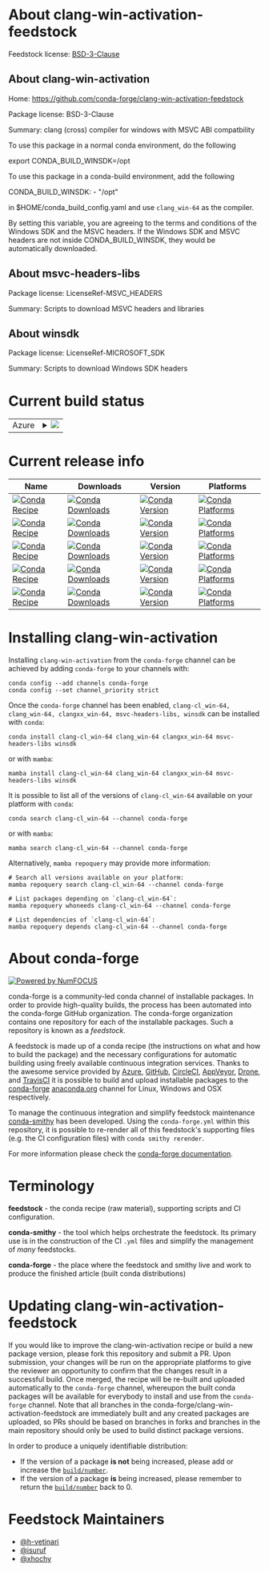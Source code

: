 About clang-win-activation-feedstock
====================================

Feedstock license: [BSD-3-Clause](https://github.com/conda-forge/clang-win-activation-feedstock/blob/main/LICENSE.txt)


About clang-win-activation
--------------------------

Home: https://github.com/conda-forge/clang-win-activation-feedstock

Package license: BSD-3-Clause

Summary: clang (cross) compiler for windows with MSVC ABI compatbility

To use this package in a normal conda environment, do the following

   export CONDA_BUILD_WINSDK=/opt

To use this package in a conda-build environment, add the following

   CONDA_BUILD_WINSDK:
     - "/opt"

in $HOME/conda_build_config.yaml and use `clang_win-64` as the compiler.

By setting this variable, you are agreeing to the terms and conditions
of the Windows SDK and the MSVC headers. If the Windows SDK and MSVC
headers are not inside CONDA_BUILD_WINSDK, they would be automatically
downloaded.


About msvc-headers-libs
-----------------------



Package license: LicenseRef-MSVC_HEADERS

Summary: Scripts to download MSVC headers and libraries

About winsdk
------------



Package license: LicenseRef-MICROSOFT_SDK

Summary: Scripts to download Windows SDK headers

Current build status
====================


<table>
    
  <tr>
    <td>Azure</td>
    <td>
      <details>
        <summary>
          <a href="https://dev.azure.com/conda-forge/feedstock-builds/_build/latest?definitionId=8645&branchName=main">
            <img src="https://dev.azure.com/conda-forge/feedstock-builds/_apis/build/status/clang-win-activation-feedstock?branchName=main">
          </a>
        </summary>
        <table>
          <thead><tr><th>Variant</th><th>Status</th></tr></thead>
          <tbody><tr>
              <td>linux_64_CLANG_VERSION18.1.8CL_VERSION19.29.30139MSVC_HEADERS_VERSION14.29.30133TOOLCHAIN_COMBINED14.29.16.11VCVER14.2</td>
              <td>
                <a href="https://dev.azure.com/conda-forge/feedstock-builds/_build/latest?definitionId=8645&branchName=main">
                  <img src="https://dev.azure.com/conda-forge/feedstock-builds/_apis/build/status/clang-win-activation-feedstock?branchName=main&jobName=linux&configuration=linux%20linux_64_CLANG_VERSION18.1.8CL_VERSION19.29.30139MSVC_HEADERS_VERSION14.29.30133TOOLCHAIN_COMBINED14.29.16.11VCVER14.2" alt="variant">
                </a>
              </td>
            </tr><tr>
              <td>linux_64_CLANG_VERSION18.1.8CL_VERSION19.43.34604MSVC_HEADERS_VERSION14.43.34808TOOLCHAIN_COMBINED14.43.17.13VCVER14.3</td>
              <td>
                <a href="https://dev.azure.com/conda-forge/feedstock-builds/_build/latest?definitionId=8645&branchName=main">
                  <img src="https://dev.azure.com/conda-forge/feedstock-builds/_apis/build/status/clang-win-activation-feedstock?branchName=main&jobName=linux&configuration=linux%20linux_64_CLANG_VERSION18.1.8CL_VERSION19.43.34604MSVC_HEADERS_VERSION14.43.34808TOOLCHAIN_COMBINED14.43.17.13VCVER14.3" alt="variant">
                </a>
              </td>
            </tr><tr>
              <td>linux_64_CLANG_VERSION19.1CL_VERSION19.29.30139MSVC_HEADERS_VERSION14.29.30133TOOLCHAIN_COMBINED14.29.16.11VCVER14.2</td>
              <td>
                <a href="https://dev.azure.com/conda-forge/feedstock-builds/_build/latest?definitionId=8645&branchName=main">
                  <img src="https://dev.azure.com/conda-forge/feedstock-builds/_apis/build/status/clang-win-activation-feedstock?branchName=main&jobName=linux&configuration=linux%20linux_64_CLANG_VERSION19.1CL_VERSION19.29.30139MSVC_HEADERS_VERSION14.29.30133TOOLCHAIN_COMBINED14.29.16.11VCVER14.2" alt="variant">
                </a>
              </td>
            </tr><tr>
              <td>linux_64_CLANG_VERSION19.1CL_VERSION19.43.34604MSVC_HEADERS_VERSION14.43.34808TOOLCHAIN_COMBINED14.43.17.13VCVER14.3</td>
              <td>
                <a href="https://dev.azure.com/conda-forge/feedstock-builds/_build/latest?definitionId=8645&branchName=main">
                  <img src="https://dev.azure.com/conda-forge/feedstock-builds/_apis/build/status/clang-win-activation-feedstock?branchName=main&jobName=linux&configuration=linux%20linux_64_CLANG_VERSION19.1CL_VERSION19.43.34604MSVC_HEADERS_VERSION14.43.34808TOOLCHAIN_COMBINED14.43.17.13VCVER14.3" alt="variant">
                </a>
              </td>
            </tr><tr>
              <td>linux_64_CLANG_VERSION20.1CL_VERSION19.29.30139MSVC_HEADERS_VERSION14.29.30133TOOLCHAIN_COMBINED14.29.16.11VCVER14.2</td>
              <td>
                <a href="https://dev.azure.com/conda-forge/feedstock-builds/_build/latest?definitionId=8645&branchName=main">
                  <img src="https://dev.azure.com/conda-forge/feedstock-builds/_apis/build/status/clang-win-activation-feedstock?branchName=main&jobName=linux&configuration=linux%20linux_64_CLANG_VERSION20.1CL_VERSION19.29.30139MSVC_HEADERS_VERSION14.29.30133TOOLCHAIN_COMBINED14.29.16.11VCVER14.2" alt="variant">
                </a>
              </td>
            </tr><tr>
              <td>linux_64_CLANG_VERSION20.1CL_VERSION19.43.34604MSVC_HEADERS_VERSION14.43.34808TOOLCHAIN_COMBINED14.43.17.13VCVER14.3</td>
              <td>
                <a href="https://dev.azure.com/conda-forge/feedstock-builds/_build/latest?definitionId=8645&branchName=main">
                  <img src="https://dev.azure.com/conda-forge/feedstock-builds/_apis/build/status/clang-win-activation-feedstock?branchName=main&jobName=linux&configuration=linux%20linux_64_CLANG_VERSION20.1CL_VERSION19.43.34604MSVC_HEADERS_VERSION14.43.34808TOOLCHAIN_COMBINED14.43.17.13VCVER14.3" alt="variant">
                </a>
              </td>
            </tr><tr>
              <td>linux_aarch64_CLANG_VERSION18.1.8CL_VERSION19.29.30139MSVC_HEADERS_VERSION14.29.30133TOOLCHAIN_COMBINED14.29.16.11VCVER14.2</td>
              <td>
                <a href="https://dev.azure.com/conda-forge/feedstock-builds/_build/latest?definitionId=8645&branchName=main">
                  <img src="https://dev.azure.com/conda-forge/feedstock-builds/_apis/build/status/clang-win-activation-feedstock?branchName=main&jobName=linux&configuration=linux%20linux_aarch64_CLANG_VERSION18.1.8CL_VERSION19.29.30139MSVC_HEADERS_VERSION14.29.30133TOOLCHAIN_COMBINED14.29.16.11VCVER14.2" alt="variant">
                </a>
              </td>
            </tr><tr>
              <td>linux_aarch64_CLANG_VERSION18.1.8CL_VERSION19.43.34604MSVC_HEADERS_VERSION14.43.34808TOOLCHAIN_COMBINED14.43.17.13VCVER14.3</td>
              <td>
                <a href="https://dev.azure.com/conda-forge/feedstock-builds/_build/latest?definitionId=8645&branchName=main">
                  <img src="https://dev.azure.com/conda-forge/feedstock-builds/_apis/build/status/clang-win-activation-feedstock?branchName=main&jobName=linux&configuration=linux%20linux_aarch64_CLANG_VERSION18.1.8CL_VERSION19.43.34604MSVC_HEADERS_VERSION14.43.34808TOOLCHAIN_COMBINED14.43.17.13VCVER14.3" alt="variant">
                </a>
              </td>
            </tr><tr>
              <td>linux_aarch64_CLANG_VERSION19.1CL_VERSION19.29.30139MSVC_HEADERS_VERSION14.29.30133TOOLCHAIN_COMBINED14.29.16.11VCVER14.2</td>
              <td>
                <a href="https://dev.azure.com/conda-forge/feedstock-builds/_build/latest?definitionId=8645&branchName=main">
                  <img src="https://dev.azure.com/conda-forge/feedstock-builds/_apis/build/status/clang-win-activation-feedstock?branchName=main&jobName=linux&configuration=linux%20linux_aarch64_CLANG_VERSION19.1CL_VERSION19.29.30139MSVC_HEADERS_VERSION14.29.30133TOOLCHAIN_COMBINED14.29.16.11VCVER14.2" alt="variant">
                </a>
              </td>
            </tr><tr>
              <td>linux_aarch64_CLANG_VERSION19.1CL_VERSION19.43.34604MSVC_HEADERS_VERSION14.43.34808TOOLCHAIN_COMBINED14.43.17.13VCVER14.3</td>
              <td>
                <a href="https://dev.azure.com/conda-forge/feedstock-builds/_build/latest?definitionId=8645&branchName=main">
                  <img src="https://dev.azure.com/conda-forge/feedstock-builds/_apis/build/status/clang-win-activation-feedstock?branchName=main&jobName=linux&configuration=linux%20linux_aarch64_CLANG_VERSION19.1CL_VERSION19.43.34604MSVC_HEADERS_VERSION14.43.34808TOOLCHAIN_COMBINED14.43.17.13VCVER14.3" alt="variant">
                </a>
              </td>
            </tr><tr>
              <td>linux_aarch64_CLANG_VERSION20.1CL_VERSION19.29.30139MSVC_HEADERS_VERSION14.29.30133TOOLCHAIN_COMBINED14.29.16.11VCVER14.2</td>
              <td>
                <a href="https://dev.azure.com/conda-forge/feedstock-builds/_build/latest?definitionId=8645&branchName=main">
                  <img src="https://dev.azure.com/conda-forge/feedstock-builds/_apis/build/status/clang-win-activation-feedstock?branchName=main&jobName=linux&configuration=linux%20linux_aarch64_CLANG_VERSION20.1CL_VERSION19.29.30139MSVC_HEADERS_VERSION14.29.30133TOOLCHAIN_COMBINED14.29.16.11VCVER14.2" alt="variant">
                </a>
              </td>
            </tr><tr>
              <td>linux_aarch64_CLANG_VERSION20.1CL_VERSION19.43.34604MSVC_HEADERS_VERSION14.43.34808TOOLCHAIN_COMBINED14.43.17.13VCVER14.3</td>
              <td>
                <a href="https://dev.azure.com/conda-forge/feedstock-builds/_build/latest?definitionId=8645&branchName=main">
                  <img src="https://dev.azure.com/conda-forge/feedstock-builds/_apis/build/status/clang-win-activation-feedstock?branchName=main&jobName=linux&configuration=linux%20linux_aarch64_CLANG_VERSION20.1CL_VERSION19.43.34604MSVC_HEADERS_VERSION14.43.34808TOOLCHAIN_COMBINED14.43.17.13VCVER14.3" alt="variant">
                </a>
              </td>
            </tr><tr>
              <td>linux_ppc64le_CLANG_VERSION18.1.8CL_VERSION19.29.30139MSVC_HEADERS_VERSION14.29.30133TOOLCHAIN_COMBINED14.29.16.11VCVER14.2</td>
              <td>
                <a href="https://dev.azure.com/conda-forge/feedstock-builds/_build/latest?definitionId=8645&branchName=main">
                  <img src="https://dev.azure.com/conda-forge/feedstock-builds/_apis/build/status/clang-win-activation-feedstock?branchName=main&jobName=linux&configuration=linux%20linux_ppc64le_CLANG_VERSION18.1.8CL_VERSION19.29.30139MSVC_HEADERS_VERSION14.29.30133TOOLCHAIN_COMBINED14.29.16.11VCVER14.2" alt="variant">
                </a>
              </td>
            </tr><tr>
              <td>linux_ppc64le_CLANG_VERSION18.1.8CL_VERSION19.43.34604MSVC_HEADERS_VERSION14.43.34808TOOLCHAIN_COMBINED14.43.17.13VCVER14.3</td>
              <td>
                <a href="https://dev.azure.com/conda-forge/feedstock-builds/_build/latest?definitionId=8645&branchName=main">
                  <img src="https://dev.azure.com/conda-forge/feedstock-builds/_apis/build/status/clang-win-activation-feedstock?branchName=main&jobName=linux&configuration=linux%20linux_ppc64le_CLANG_VERSION18.1.8CL_VERSION19.43.34604MSVC_HEADERS_VERSION14.43.34808TOOLCHAIN_COMBINED14.43.17.13VCVER14.3" alt="variant">
                </a>
              </td>
            </tr><tr>
              <td>linux_ppc64le_CLANG_VERSION19.1CL_VERSION19.29.30139MSVC_HEADERS_VERSION14.29.30133TOOLCHAIN_COMBINED14.29.16.11VCVER14.2</td>
              <td>
                <a href="https://dev.azure.com/conda-forge/feedstock-builds/_build/latest?definitionId=8645&branchName=main">
                  <img src="https://dev.azure.com/conda-forge/feedstock-builds/_apis/build/status/clang-win-activation-feedstock?branchName=main&jobName=linux&configuration=linux%20linux_ppc64le_CLANG_VERSION19.1CL_VERSION19.29.30139MSVC_HEADERS_VERSION14.29.30133TOOLCHAIN_COMBINED14.29.16.11VCVER14.2" alt="variant">
                </a>
              </td>
            </tr><tr>
              <td>linux_ppc64le_CLANG_VERSION19.1CL_VERSION19.43.34604MSVC_HEADERS_VERSION14.43.34808TOOLCHAIN_COMBINED14.43.17.13VCVER14.3</td>
              <td>
                <a href="https://dev.azure.com/conda-forge/feedstock-builds/_build/latest?definitionId=8645&branchName=main">
                  <img src="https://dev.azure.com/conda-forge/feedstock-builds/_apis/build/status/clang-win-activation-feedstock?branchName=main&jobName=linux&configuration=linux%20linux_ppc64le_CLANG_VERSION19.1CL_VERSION19.43.34604MSVC_HEADERS_VERSION14.43.34808TOOLCHAIN_COMBINED14.43.17.13VCVER14.3" alt="variant">
                </a>
              </td>
            </tr><tr>
              <td>linux_ppc64le_CLANG_VERSION20.1CL_VERSION19.29.30139MSVC_HEADERS_VERSION14.29.30133TOOLCHAIN_COMBINED14.29.16.11VCVER14.2</td>
              <td>
                <a href="https://dev.azure.com/conda-forge/feedstock-builds/_build/latest?definitionId=8645&branchName=main">
                  <img src="https://dev.azure.com/conda-forge/feedstock-builds/_apis/build/status/clang-win-activation-feedstock?branchName=main&jobName=linux&configuration=linux%20linux_ppc64le_CLANG_VERSION20.1CL_VERSION19.29.30139MSVC_HEADERS_VERSION14.29.30133TOOLCHAIN_COMBINED14.29.16.11VCVER14.2" alt="variant">
                </a>
              </td>
            </tr><tr>
              <td>linux_ppc64le_CLANG_VERSION20.1CL_VERSION19.43.34604MSVC_HEADERS_VERSION14.43.34808TOOLCHAIN_COMBINED14.43.17.13VCVER14.3</td>
              <td>
                <a href="https://dev.azure.com/conda-forge/feedstock-builds/_build/latest?definitionId=8645&branchName=main">
                  <img src="https://dev.azure.com/conda-forge/feedstock-builds/_apis/build/status/clang-win-activation-feedstock?branchName=main&jobName=linux&configuration=linux%20linux_ppc64le_CLANG_VERSION20.1CL_VERSION19.43.34604MSVC_HEADERS_VERSION14.43.34808TOOLCHAIN_COMBINED14.43.17.13VCVER14.3" alt="variant">
                </a>
              </td>
            </tr><tr>
              <td>osx_64_CLANG_VERSION18.1.8CL_VERSION19.29.30139MSVC_HEADERS_VERSION14.29.30133TOOLCHAIN_COMBINED14.29.16.11VCVER14.2</td>
              <td>
                <a href="https://dev.azure.com/conda-forge/feedstock-builds/_build/latest?definitionId=8645&branchName=main">
                  <img src="https://dev.azure.com/conda-forge/feedstock-builds/_apis/build/status/clang-win-activation-feedstock?branchName=main&jobName=osx&configuration=osx%20osx_64_CLANG_VERSION18.1.8CL_VERSION19.29.30139MSVC_HEADERS_VERSION14.29.30133TOOLCHAIN_COMBINED14.29.16.11VCVER14.2" alt="variant">
                </a>
              </td>
            </tr><tr>
              <td>osx_64_CLANG_VERSION18.1.8CL_VERSION19.43.34604MSVC_HEADERS_VERSION14.43.34808TOOLCHAIN_COMBINED14.43.17.13VCVER14.3</td>
              <td>
                <a href="https://dev.azure.com/conda-forge/feedstock-builds/_build/latest?definitionId=8645&branchName=main">
                  <img src="https://dev.azure.com/conda-forge/feedstock-builds/_apis/build/status/clang-win-activation-feedstock?branchName=main&jobName=osx&configuration=osx%20osx_64_CLANG_VERSION18.1.8CL_VERSION19.43.34604MSVC_HEADERS_VERSION14.43.34808TOOLCHAIN_COMBINED14.43.17.13VCVER14.3" alt="variant">
                </a>
              </td>
            </tr><tr>
              <td>osx_64_CLANG_VERSION19.1CL_VERSION19.29.30139MSVC_HEADERS_VERSION14.29.30133TOOLCHAIN_COMBINED14.29.16.11VCVER14.2</td>
              <td>
                <a href="https://dev.azure.com/conda-forge/feedstock-builds/_build/latest?definitionId=8645&branchName=main">
                  <img src="https://dev.azure.com/conda-forge/feedstock-builds/_apis/build/status/clang-win-activation-feedstock?branchName=main&jobName=osx&configuration=osx%20osx_64_CLANG_VERSION19.1CL_VERSION19.29.30139MSVC_HEADERS_VERSION14.29.30133TOOLCHAIN_COMBINED14.29.16.11VCVER14.2" alt="variant">
                </a>
              </td>
            </tr><tr>
              <td>osx_64_CLANG_VERSION19.1CL_VERSION19.43.34604MSVC_HEADERS_VERSION14.43.34808TOOLCHAIN_COMBINED14.43.17.13VCVER14.3</td>
              <td>
                <a href="https://dev.azure.com/conda-forge/feedstock-builds/_build/latest?definitionId=8645&branchName=main">
                  <img src="https://dev.azure.com/conda-forge/feedstock-builds/_apis/build/status/clang-win-activation-feedstock?branchName=main&jobName=osx&configuration=osx%20osx_64_CLANG_VERSION19.1CL_VERSION19.43.34604MSVC_HEADERS_VERSION14.43.34808TOOLCHAIN_COMBINED14.43.17.13VCVER14.3" alt="variant">
                </a>
              </td>
            </tr><tr>
              <td>osx_64_CLANG_VERSION20.1CL_VERSION19.29.30139MSVC_HEADERS_VERSION14.29.30133TOOLCHAIN_COMBINED14.29.16.11VCVER14.2</td>
              <td>
                <a href="https://dev.azure.com/conda-forge/feedstock-builds/_build/latest?definitionId=8645&branchName=main">
                  <img src="https://dev.azure.com/conda-forge/feedstock-builds/_apis/build/status/clang-win-activation-feedstock?branchName=main&jobName=osx&configuration=osx%20osx_64_CLANG_VERSION20.1CL_VERSION19.29.30139MSVC_HEADERS_VERSION14.29.30133TOOLCHAIN_COMBINED14.29.16.11VCVER14.2" alt="variant">
                </a>
              </td>
            </tr><tr>
              <td>osx_64_CLANG_VERSION20.1CL_VERSION19.43.34604MSVC_HEADERS_VERSION14.43.34808TOOLCHAIN_COMBINED14.43.17.13VCVER14.3</td>
              <td>
                <a href="https://dev.azure.com/conda-forge/feedstock-builds/_build/latest?definitionId=8645&branchName=main">
                  <img src="https://dev.azure.com/conda-forge/feedstock-builds/_apis/build/status/clang-win-activation-feedstock?branchName=main&jobName=osx&configuration=osx%20osx_64_CLANG_VERSION20.1CL_VERSION19.43.34604MSVC_HEADERS_VERSION14.43.34808TOOLCHAIN_COMBINED14.43.17.13VCVER14.3" alt="variant">
                </a>
              </td>
            </tr><tr>
              <td>osx_arm64_CLANG_VERSION18.1.8CL_VERSION19.29.30139MSVC_HEADERS_VERSION14.29.30133TOOLCHAIN_COMBINED14.29.16.11VCVER14.2</td>
              <td>
                <a href="https://dev.azure.com/conda-forge/feedstock-builds/_build/latest?definitionId=8645&branchName=main">
                  <img src="https://dev.azure.com/conda-forge/feedstock-builds/_apis/build/status/clang-win-activation-feedstock?branchName=main&jobName=osx&configuration=osx%20osx_arm64_CLANG_VERSION18.1.8CL_VERSION19.29.30139MSVC_HEADERS_VERSION14.29.30133TOOLCHAIN_COMBINED14.29.16.11VCVER14.2" alt="variant">
                </a>
              </td>
            </tr><tr>
              <td>osx_arm64_CLANG_VERSION18.1.8CL_VERSION19.43.34604MSVC_HEADERS_VERSION14.43.34808TOOLCHAIN_COMBINED14.43.17.13VCVER14.3</td>
              <td>
                <a href="https://dev.azure.com/conda-forge/feedstock-builds/_build/latest?definitionId=8645&branchName=main">
                  <img src="https://dev.azure.com/conda-forge/feedstock-builds/_apis/build/status/clang-win-activation-feedstock?branchName=main&jobName=osx&configuration=osx%20osx_arm64_CLANG_VERSION18.1.8CL_VERSION19.43.34604MSVC_HEADERS_VERSION14.43.34808TOOLCHAIN_COMBINED14.43.17.13VCVER14.3" alt="variant">
                </a>
              </td>
            </tr><tr>
              <td>osx_arm64_CLANG_VERSION19.1CL_VERSION19.29.30139MSVC_HEADERS_VERSION14.29.30133TOOLCHAIN_COMBINED14.29.16.11VCVER14.2</td>
              <td>
                <a href="https://dev.azure.com/conda-forge/feedstock-builds/_build/latest?definitionId=8645&branchName=main">
                  <img src="https://dev.azure.com/conda-forge/feedstock-builds/_apis/build/status/clang-win-activation-feedstock?branchName=main&jobName=osx&configuration=osx%20osx_arm64_CLANG_VERSION19.1CL_VERSION19.29.30139MSVC_HEADERS_VERSION14.29.30133TOOLCHAIN_COMBINED14.29.16.11VCVER14.2" alt="variant">
                </a>
              </td>
            </tr><tr>
              <td>osx_arm64_CLANG_VERSION19.1CL_VERSION19.43.34604MSVC_HEADERS_VERSION14.43.34808TOOLCHAIN_COMBINED14.43.17.13VCVER14.3</td>
              <td>
                <a href="https://dev.azure.com/conda-forge/feedstock-builds/_build/latest?definitionId=8645&branchName=main">
                  <img src="https://dev.azure.com/conda-forge/feedstock-builds/_apis/build/status/clang-win-activation-feedstock?branchName=main&jobName=osx&configuration=osx%20osx_arm64_CLANG_VERSION19.1CL_VERSION19.43.34604MSVC_HEADERS_VERSION14.43.34808TOOLCHAIN_COMBINED14.43.17.13VCVER14.3" alt="variant">
                </a>
              </td>
            </tr><tr>
              <td>osx_arm64_CLANG_VERSION20.1CL_VERSION19.29.30139MSVC_HEADERS_VERSION14.29.30133TOOLCHAIN_COMBINED14.29.16.11VCVER14.2</td>
              <td>
                <a href="https://dev.azure.com/conda-forge/feedstock-builds/_build/latest?definitionId=8645&branchName=main">
                  <img src="https://dev.azure.com/conda-forge/feedstock-builds/_apis/build/status/clang-win-activation-feedstock?branchName=main&jobName=osx&configuration=osx%20osx_arm64_CLANG_VERSION20.1CL_VERSION19.29.30139MSVC_HEADERS_VERSION14.29.30133TOOLCHAIN_COMBINED14.29.16.11VCVER14.2" alt="variant">
                </a>
              </td>
            </tr><tr>
              <td>osx_arm64_CLANG_VERSION20.1CL_VERSION19.43.34604MSVC_HEADERS_VERSION14.43.34808TOOLCHAIN_COMBINED14.43.17.13VCVER14.3</td>
              <td>
                <a href="https://dev.azure.com/conda-forge/feedstock-builds/_build/latest?definitionId=8645&branchName=main">
                  <img src="https://dev.azure.com/conda-forge/feedstock-builds/_apis/build/status/clang-win-activation-feedstock?branchName=main&jobName=osx&configuration=osx%20osx_arm64_CLANG_VERSION20.1CL_VERSION19.43.34604MSVC_HEADERS_VERSION14.43.34808TOOLCHAIN_COMBINED14.43.17.13VCVER14.3" alt="variant">
                </a>
              </td>
            </tr><tr>
              <td>win_64_CLANG_VERSION18.1.8CL_VERSION19.29.30139RUNTIME_VERSION14.29.30139VCVER14.2VSYEAR2019</td>
              <td>
                <a href="https://dev.azure.com/conda-forge/feedstock-builds/_build/latest?definitionId=8645&branchName=main">
                  <img src="https://dev.azure.com/conda-forge/feedstock-builds/_apis/build/status/clang-win-activation-feedstock?branchName=main&jobName=win&configuration=win%20win_64_CLANG_VERSION18.1.8CL_VERSION19.29.30139RUNTIME_VERSION14.29.30139VCVER14.2VSYEAR2019" alt="variant">
                </a>
              </td>
            </tr><tr>
              <td>win_64_CLANG_VERSION18.1.8CL_VERSION19.43.34604RUNTIME_VERSION14.42.34438VCVER14.3VSYEAR2022</td>
              <td>
                <a href="https://dev.azure.com/conda-forge/feedstock-builds/_build/latest?definitionId=8645&branchName=main">
                  <img src="https://dev.azure.com/conda-forge/feedstock-builds/_apis/build/status/clang-win-activation-feedstock?branchName=main&jobName=win&configuration=win%20win_64_CLANG_VERSION18.1.8CL_VERSION19.43.34604RUNTIME_VERSION14.42.34438VCVER14.3VSYEAR2022" alt="variant">
                </a>
              </td>
            </tr><tr>
              <td>win_64_CLANG_VERSION19.1CL_VERSION19.29.30139RUNTIME_VERSION14.29.30139VCVER14.2VSYEAR2019</td>
              <td>
                <a href="https://dev.azure.com/conda-forge/feedstock-builds/_build/latest?definitionId=8645&branchName=main">
                  <img src="https://dev.azure.com/conda-forge/feedstock-builds/_apis/build/status/clang-win-activation-feedstock?branchName=main&jobName=win&configuration=win%20win_64_CLANG_VERSION19.1CL_VERSION19.29.30139RUNTIME_VERSION14.29.30139VCVER14.2VSYEAR2019" alt="variant">
                </a>
              </td>
            </tr><tr>
              <td>win_64_CLANG_VERSION19.1CL_VERSION19.43.34604RUNTIME_VERSION14.42.34438VCVER14.3VSYEAR2022</td>
              <td>
                <a href="https://dev.azure.com/conda-forge/feedstock-builds/_build/latest?definitionId=8645&branchName=main">
                  <img src="https://dev.azure.com/conda-forge/feedstock-builds/_apis/build/status/clang-win-activation-feedstock?branchName=main&jobName=win&configuration=win%20win_64_CLANG_VERSION19.1CL_VERSION19.43.34604RUNTIME_VERSION14.42.34438VCVER14.3VSYEAR2022" alt="variant">
                </a>
              </td>
            </tr><tr>
              <td>win_64_CLANG_VERSION20.1CL_VERSION19.29.30139RUNTIME_VERSION14.29.30139VCVER14.2VSYEAR2019</td>
              <td>
                <a href="https://dev.azure.com/conda-forge/feedstock-builds/_build/latest?definitionId=8645&branchName=main">
                  <img src="https://dev.azure.com/conda-forge/feedstock-builds/_apis/build/status/clang-win-activation-feedstock?branchName=main&jobName=win&configuration=win%20win_64_CLANG_VERSION20.1CL_VERSION19.29.30139RUNTIME_VERSION14.29.30139VCVER14.2VSYEAR2019" alt="variant">
                </a>
              </td>
            </tr><tr>
              <td>win_64_CLANG_VERSION20.1CL_VERSION19.43.34604RUNTIME_VERSION14.42.34438VCVER14.3VSYEAR2022</td>
              <td>
                <a href="https://dev.azure.com/conda-forge/feedstock-builds/_build/latest?definitionId=8645&branchName=main">
                  <img src="https://dev.azure.com/conda-forge/feedstock-builds/_apis/build/status/clang-win-activation-feedstock?branchName=main&jobName=win&configuration=win%20win_64_CLANG_VERSION20.1CL_VERSION19.43.34604RUNTIME_VERSION14.42.34438VCVER14.3VSYEAR2022" alt="variant">
                </a>
              </td>
            </tr>
          </tbody>
        </table>
      </details>
    </td>
  </tr>
</table>

Current release info
====================

| Name | Downloads | Version | Platforms |
| --- | --- | --- | --- |
| [![Conda Recipe](https://img.shields.io/badge/recipe-clang--cl_win--64-green.svg)](https://anaconda.org/conda-forge/clang-cl_win-64) | [![Conda Downloads](https://img.shields.io/conda/dn/conda-forge/clang-cl_win-64.svg)](https://anaconda.org/conda-forge/clang-cl_win-64) | [![Conda Version](https://img.shields.io/conda/vn/conda-forge/clang-cl_win-64.svg)](https://anaconda.org/conda-forge/clang-cl_win-64) | [![Conda Platforms](https://img.shields.io/conda/pn/conda-forge/clang-cl_win-64.svg)](https://anaconda.org/conda-forge/clang-cl_win-64) |
| [![Conda Recipe](https://img.shields.io/badge/recipe-clang_win--64-green.svg)](https://anaconda.org/conda-forge/clang_win-64) | [![Conda Downloads](https://img.shields.io/conda/dn/conda-forge/clang_win-64.svg)](https://anaconda.org/conda-forge/clang_win-64) | [![Conda Version](https://img.shields.io/conda/vn/conda-forge/clang_win-64.svg)](https://anaconda.org/conda-forge/clang_win-64) | [![Conda Platforms](https://img.shields.io/conda/pn/conda-forge/clang_win-64.svg)](https://anaconda.org/conda-forge/clang_win-64) |
| [![Conda Recipe](https://img.shields.io/badge/recipe-clangxx_win--64-green.svg)](https://anaconda.org/conda-forge/clangxx_win-64) | [![Conda Downloads](https://img.shields.io/conda/dn/conda-forge/clangxx_win-64.svg)](https://anaconda.org/conda-forge/clangxx_win-64) | [![Conda Version](https://img.shields.io/conda/vn/conda-forge/clangxx_win-64.svg)](https://anaconda.org/conda-forge/clangxx_win-64) | [![Conda Platforms](https://img.shields.io/conda/pn/conda-forge/clangxx_win-64.svg)](https://anaconda.org/conda-forge/clangxx_win-64) |
| [![Conda Recipe](https://img.shields.io/badge/recipe-msvc--headers--libs-green.svg)](https://anaconda.org/conda-forge/msvc-headers-libs) | [![Conda Downloads](https://img.shields.io/conda/dn/conda-forge/msvc-headers-libs.svg)](https://anaconda.org/conda-forge/msvc-headers-libs) | [![Conda Version](https://img.shields.io/conda/vn/conda-forge/msvc-headers-libs.svg)](https://anaconda.org/conda-forge/msvc-headers-libs) | [![Conda Platforms](https://img.shields.io/conda/pn/conda-forge/msvc-headers-libs.svg)](https://anaconda.org/conda-forge/msvc-headers-libs) |
| [![Conda Recipe](https://img.shields.io/badge/recipe-winsdk-green.svg)](https://anaconda.org/conda-forge/winsdk) | [![Conda Downloads](https://img.shields.io/conda/dn/conda-forge/winsdk.svg)](https://anaconda.org/conda-forge/winsdk) | [![Conda Version](https://img.shields.io/conda/vn/conda-forge/winsdk.svg)](https://anaconda.org/conda-forge/winsdk) | [![Conda Platforms](https://img.shields.io/conda/pn/conda-forge/winsdk.svg)](https://anaconda.org/conda-forge/winsdk) |

Installing clang-win-activation
===============================

Installing `clang-win-activation` from the `conda-forge` channel can be achieved by adding `conda-forge` to your channels with:

```
conda config --add channels conda-forge
conda config --set channel_priority strict
```

Once the `conda-forge` channel has been enabled, `clang-cl_win-64, clang_win-64, clangxx_win-64, msvc-headers-libs, winsdk` can be installed with `conda`:

```
conda install clang-cl_win-64 clang_win-64 clangxx_win-64 msvc-headers-libs winsdk
```

or with `mamba`:

```
mamba install clang-cl_win-64 clang_win-64 clangxx_win-64 msvc-headers-libs winsdk
```

It is possible to list all of the versions of `clang-cl_win-64` available on your platform with `conda`:

```
conda search clang-cl_win-64 --channel conda-forge
```

or with `mamba`:

```
mamba search clang-cl_win-64 --channel conda-forge
```

Alternatively, `mamba repoquery` may provide more information:

```
# Search all versions available on your platform:
mamba repoquery search clang-cl_win-64 --channel conda-forge

# List packages depending on `clang-cl_win-64`:
mamba repoquery whoneeds clang-cl_win-64 --channel conda-forge

# List dependencies of `clang-cl_win-64`:
mamba repoquery depends clang-cl_win-64 --channel conda-forge
```


About conda-forge
=================

[![Powered by
NumFOCUS](https://img.shields.io/badge/powered%20by-NumFOCUS-orange.svg?style=flat&colorA=E1523D&colorB=007D8A)](https://numfocus.org)

conda-forge is a community-led conda channel of installable packages.
In order to provide high-quality builds, the process has been automated into the
conda-forge GitHub organization. The conda-forge organization contains one repository
for each of the installable packages. Such a repository is known as a *feedstock*.

A feedstock is made up of a conda recipe (the instructions on what and how to build
the package) and the necessary configurations for automatic building using freely
available continuous integration services. Thanks to the awesome service provided by
[Azure](https://azure.microsoft.com/en-us/services/devops/), [GitHub](https://github.com/),
[CircleCI](https://circleci.com/), [AppVeyor](https://www.appveyor.com/),
[Drone](https://cloud.drone.io/welcome), and [TravisCI](https://travis-ci.com/)
it is possible to build and upload installable packages to the
[conda-forge](https://anaconda.org/conda-forge) [anaconda.org](https://anaconda.org/)
channel for Linux, Windows and OSX respectively.

To manage the continuous integration and simplify feedstock maintenance
[conda-smithy](https://github.com/conda-forge/conda-smithy) has been developed.
Using the ``conda-forge.yml`` within this repository, it is possible to re-render all of
this feedstock's supporting files (e.g. the CI configuration files) with ``conda smithy rerender``.

For more information please check the [conda-forge documentation](https://conda-forge.org/docs/).

Terminology
===========

**feedstock** - the conda recipe (raw material), supporting scripts and CI configuration.

**conda-smithy** - the tool which helps orchestrate the feedstock.
                   Its primary use is in the construction of the CI ``.yml`` files
                   and simplify the management of *many* feedstocks.

**conda-forge** - the place where the feedstock and smithy live and work to
                  produce the finished article (built conda distributions)


Updating clang-win-activation-feedstock
=======================================

If you would like to improve the clang-win-activation recipe or build a new
package version, please fork this repository and submit a PR. Upon submission,
your changes will be run on the appropriate platforms to give the reviewer an
opportunity to confirm that the changes result in a successful build. Once
merged, the recipe will be re-built and uploaded automatically to the
`conda-forge` channel, whereupon the built conda packages will be available for
everybody to install and use from the `conda-forge` channel.
Note that all branches in the conda-forge/clang-win-activation-feedstock are
immediately built and any created packages are uploaded, so PRs should be based
on branches in forks and branches in the main repository should only be used to
build distinct package versions.

In order to produce a uniquely identifiable distribution:
 * If the version of a package **is not** being increased, please add or increase
   the [``build/number``](https://docs.conda.io/projects/conda-build/en/latest/resources/define-metadata.html#build-number-and-string).
 * If the version of a package **is** being increased, please remember to return
   the [``build/number``](https://docs.conda.io/projects/conda-build/en/latest/resources/define-metadata.html#build-number-and-string)
   back to 0.

Feedstock Maintainers
=====================

* [@h-vetinari](https://github.com/h-vetinari/)
* [@isuruf](https://github.com/isuruf/)
* [@xhochy](https://github.com/xhochy/)

